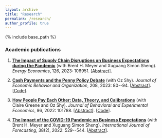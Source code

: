 ```yaml
---
layout: archive
title: "Research"
permalink: /research/
author_profile: true
---
```


{% include base_path %}

### Academic publications
1. [**The Impact of Supply Chain Disruptions on Business Expectations during the Pandemic**](https://doi.org/10.1016/j.eneco.2023.106951)
(with Brent H. Meyer and Xuguang Simon Sheng).
_Energy Economics_, 126, 2023: 106951.
[[Abstract](https://www.brianprescott.org/research/supply-demand-pandemic-expectations.html)].

1. [**Cash Payments and the Penny Policy Debate**](https://doi.org/10.1016/j.jebo.2023.01.024)
(with Oz Shy).
*Journal of Economic Behavior and Organization*, 208, 2023: 80--94.
[[Abstract](https://www.brianprescott.org/research/penny-policy.html)]. [[Code](https://github.com/brianprescott/change-burden)].

1. [**How People Pay Each Other: Data, Theory, and Calibrations**](https://doi.org/10.1016/j.socec.2021.101788)
(with Claire Greene and Oz Shy).
_Journal of Behavioral and Experimental Economics_, 96, 2022: 101788.
[[Abstract](https://www.brianprescott.org/research/p2p-payments.html)]. [[Code](https://github.com/ozshy/p2p)].

1. [**The Impact of the COVID-19 Pandemic on Business Expectations**](https://doi.org/10.1016/j.ijforecast.2021.02.009)
(with Brent H. Meyer and Xuguang Simon Sheng).
_International Journal of Forecasting_, 38(2), 2022: 529--544. 
[[Abstract](https://www.brianprescott.org/research/inflation-expectations-covid19.html)].